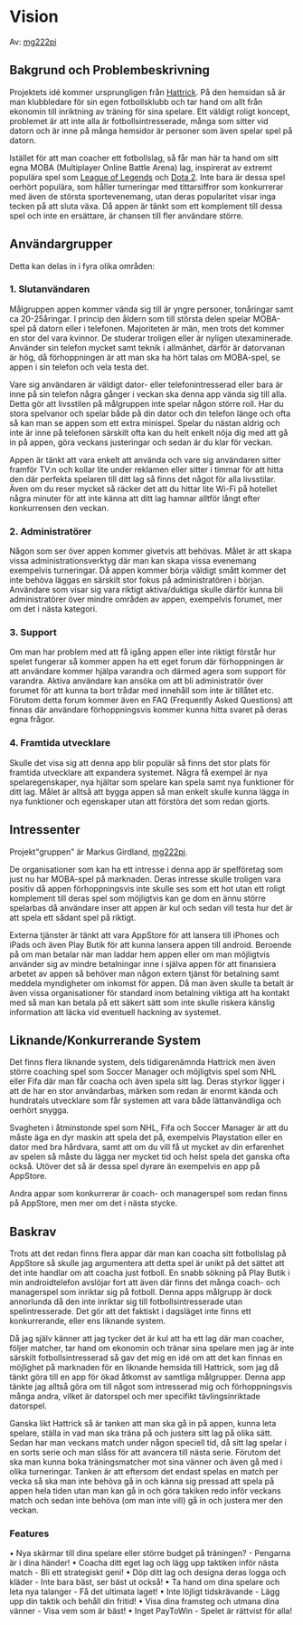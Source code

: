 # Vision
Av: [mg222pi](https://github.com/MarkusGirdland)

## Bakgrund och Problembeskrivning
Projektets idé kommer ursprungligen från [Hattrick](http://www.hattrick.org/). På den hemsidan så är man klubbledare för sin egen fotbollsklubb och tar hand om allt från ekonomin till inriktning av träning för sina spelare. Ett väldigt roligt koncept, problemet är att inte alla är fotbollsintresserade, många som sitter vid datorn och är inne på många hemsidor är personer som även spelar spel på datorn.

Istället för att man coacher ett fotbollslag, så får man här ta hand om sitt egna MOBA (Multiplayer Online Battle Arena) lag, inspirerat av extremt populära spel som [League of Legends](http://eune.leagueoflegends.com/) och [Dota 2](http://blog.dota2.com/?l=swedish). Inte bara är dessa spel oerhört populära, som håller turneringar med tittarsiffror som konkurrerar med även de största sportevenemang, utan deras popularitet visar inga tecken på att sluta växa. Då appen är tänkt som ett komplement till dessa spel och inte en ersättare, är chansen till fler användare större.

## Användargrupper
Detta kan delas in i fyra olika områden:
### 1. Slutanvändaren
Målgruppen appen kommer vända sig till är yngre personer, tonåringar samt ca 20-25åringar. I princip den åldern som till största delen spelar MOBA-spel på datorn eller i telefonen. Majoriteten är män, men trots det kommer en stor del vara kvinnor. De studerar troligen eller är nyligen utexaminerade. Använder sin telefon mycket samt teknik i allmänhet, därför är datorvanan är hög, då förhoppningen är att man ska ha hört talas om MOBA-spel, se appen i sin telefon och vela testa det. 

Vare sig användaren är väldigt dator- eller telefonintresserad eller bara är inne på sin telefon några gånger i veckan ska denna app vända sig till alla. Detta gör att livsstilen på målgruppen inte spelar någon större roll. Har du stora spelvanor och spelar både på din dator och din telefon länge och ofta så kan man se appen som ett extra minispel. Spelar du nästan aldrig och inte är inne på telefonen särskilt ofta kan du helt enkelt nöja dig med att gå in på appen, göra veckans justeringar och sedan är du klar för veckan. 

Appen är tänkt att vara enkelt att använda och vare sig användaren sitter framför TV:n och kollar lite under reklamen eller sitter i timmar för att hitta den där perfekta spelaren till ditt lag så finns det något för alla livsstilar. Även om du reser mycket så räcker det att du hittar lite Wi-Fi på hotellet några minuter för att inte känna att ditt lag hamnar alltför långt efter konkurrensen den veckan.

### 2. Administratörer
Någon som ser över appen kommer givetvis att behövas. Målet är att skapa vissa administrationsverktyg där man kan skapa vissa evenemang exempelvis turneringar. Då appen kommer börja väldigt smått kommer det inte behöva läggas en särskilt stor fokus på administratören i början. Användare som visar sig vara riktigt aktiva/duktiga skulle därför kunna bli administratörer över mindre områden av appen, exempelvis forumet, mer om det i nästa kategori.

### 3. Support
Om man har problem med att få igång appen eller inte riktigt förstår hur spelet fungerar så kommer appen ha ett eget forum där förhoppningen är att användare kommer hjälpa varandra och därmed agera som support för varandra. Aktiva användare kan ansöka om att bli administratör över forumet för att kunna ta bort trådar med innehåll som inte är tillåtet etc. Förutom detta forum kommer även en FAQ (Frequently Asked Questions) att finnas där användare förhoppningsvis kommer kunna hitta svaret på deras egna frågor.

### 4. Framtida utvecklare
Skulle det visa sig att denna app blir populär så finns det stor plats för framtida utvecklare att expandera systemet. Några få exempel är nya spelaregenskaper, nya hjältar som spelare kan spela samt nya funktioner för ditt lag. Målet är alltså att bygga appen så man enkelt skulle kunna lägga in nya funktioner och egenskaper utan att förstöra det som redan gjorts.

## Intressenter
Projekt"gruppen" är Markus Girdland, [mg222pi](https://github.com/MarkusGirdland).

De organisationer som kan ha ett intresse i denna app är spelföretag som just nu har MOBA-spel på marknaden. Deras intresse skulle troligen vara positiv då appen förhoppningsvis inte skulle ses som ett hot utan ett roligt komplement till deras spel som möjligtvis kan ge dom en ännu större spelarbas då användare inser att appen är kul och sedan vill testa hur det är att spela ett sådant spel på riktigt.

Externa tjänster är tänkt att vara AppStore för att lansera till iPhones och iPads och även Play Butik för att kunna lansera appen till android. Beroende på om man betalar när man laddar hem appen eller om man möjligtvis använder sig av mindre betalningar inne i själva appen för att finansiera arbetet av appen så behöver man någon extern tjänst för betalning samt meddela myndigheter om inkomst för appen. Då man även skulle ta betalt är även vissa organisationer för standard inom betalning viktiga att ha kontakt med så man kan betala på ett säkert sätt som inte skulle riskera känslig information att läcka vid eventuell hackning av systemet.

## Liknande/Konkurrerande System
Det finns flera liknande system, dels tidigarenämnda Hattrick men även större coaching spel som Soccer Manager och möjligtvis spel som NHL eller Fifa där man får coacha och även spela sitt lag. Deras styrkor ligger i att de har en stor användarbas, märken som redan är enormt kända och hundratals utvecklare som får systemen att vara både lättanvändliga och oerhört snygga. 

Svagheten i åtminstonde spel som NHL, Fifa och Soccer Manager är att du måste äga en dyr maskin att spela det på, exempelvis Playstation eller en dator med bra hårdvara, samt att om du vill få ut mycket av din erfarenhet av spelen så måste du lägga ner mycket tid och helst spela det ganska ofta också. Utöver det så är dessa spel dyrare än exempelvis en app på AppStore.

Andra appar som konkurrerar är coach- och managerspel som redan finns på AppStore, men mer om det i nästa stycke.

## Baskrav
Trots att det redan finns flera appar där man kan coacha sitt fotbollslag på AppStore så skulle jag argumentera att detta spel är unikt på det sättet att det inte handlar om att coacha just fotboll. En snabb sökning på Play Butik i min androidtelefon avslöjar fort att även där finns det många coach- och managerspel som inriktar sig på fotboll. Denna apps målgrupp är dock annorlunda då den inte inriktar sig till fotbollsintresserade utan spelintresserade. Det gör att det faktiskt i dagsläget inte finns ett konkurrerande, eller ens liknande system.

Då jag själv känner att jag tycker det är kul att ha ett lag där man coacher, följer matcher, tar hand om ekonomin och tränar sina spelare men jag är inte särskilt fotbollsintresserad så gav det mig en idé om att det kan finnas en möjlighet på marknaden för en liknande hemsida till Hattrick, som jag då tänkt göra till en app för ökad åtkomst av samtliga målgrupper. Denna app tänkte jag alltså göra om till något som intresserad mig och förhoppningsvis många andra, vilket är datorspel och mer specifikt tävlingsinriktade datorspel.

Ganska likt Hattrick så är tanken att man ska gå in på appen, kunna leta spelare, ställa in vad man ska träna på och justera sitt lag på olika sätt. Sedan har man veckans match under någon speciell tid, då sitt lag spelar i en sorts serie och man slåss för att avancera till nästa serie. Förutom det ska man kunna boka träningsmatcher mot sina vänner och även gå med i olika turneringar. Tanken är att eftersom det endast spelas en match per vecka så ska man inte behöva gå in och känna sig pressad att spela på appen hela tiden utan man kan gå in och göra takiken redo inför veckans match och sedan inte behöva (om man inte vill) gå in och justera mer den veckan.

### Features
• Nya skärmar till dina spelare eller större budget på träningen? - Pengarna är i dina händer!
• Coacha ditt eget lag och lägg upp taktiken inför nästa match - Bli ett strategiskt geni!
• Döp ditt lag och designa deras logga och kläder - Inte bara bäst, ser bäst ut också!
• Ta hand om dina spelare och leta nya talanger - Få det ultimata laget!
• Inte löjligt tidskrävande - Lägg upp din taktik och behåll din fritid!
• Visa dina framsteg och utmana dina vänner - Visa vem som är bäst!
• Inget PayToWin - Spelet är rättvist för alla!
 

